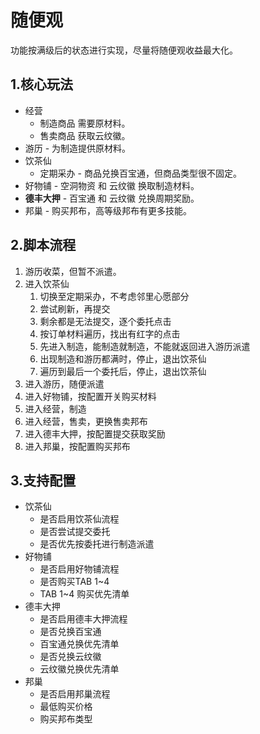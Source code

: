 # 随便观

功能按满级后的状态进行实现，尽量将随便观收益最大化。

## 1.核心玩法

- 经营
  - 制造商品 需要原材料。
  - 售卖商品 获取云纹徽。
- 游历 - 为制造提供原材料。
- 饮茶仙
  - 定期采办 - 商品兑换百宝通，但商品类型很不固定。
- 好物铺 - 空洞物资 和 云纹徽 换取制造材料。
- **德丰大押** - 百宝通 和 云纹徽 兑换周期奖励。
- 邦巢 - 购买邦布，高等级邦布有更多技能。

## 2.脚本流程

1. 游历收菜，但暂不派遣。
2. 进入饮茶仙
   1. 切换至定期采办，不考虑邻里心愿部分
   2. 尝试刷新，再提交
   3. 剩余都是无法提交，逐个委托点击
   4. 按订单材料遍历，找出有红字的点击
   5. 先进入制造，能制造就制造，不能就返回进入游历派遣
   6. 出现制造和游历都满时，停止，退出饮茶仙
   7. 遍历到最后一个委托后，停止，退出饮茶仙
3. 进入游历，随便派遣
4. 进入好物铺，按配置开关购买材料
5. 进入经营，制造
6. 进入经营，售卖，更换售卖邦布
7. 进入德丰大押，按配置提交获取奖励
8. 进入邦巢，按配置购买邦布

## 3.支持配置

- 饮茶仙
    - 是否启用饮茶仙流程
    - 是否尝试提交委托
    - 是否优先按委托进行制造派遣
- 好物铺
  - 是否启用好物铺流程
  - 是否购买TAB 1~4
  - TAB 1~4 购买优先清单
- 德丰大押
  - 是否启用德丰大押流程
  - 是否兑换百宝通
  - 百宝通兑换优先清单
  - 是否兑换云纹徽
  - 云纹徽兑换优先清单
- 邦巢
  - 是否启用邦巢流程
  - 最低购买价格
  - 购买邦布类型